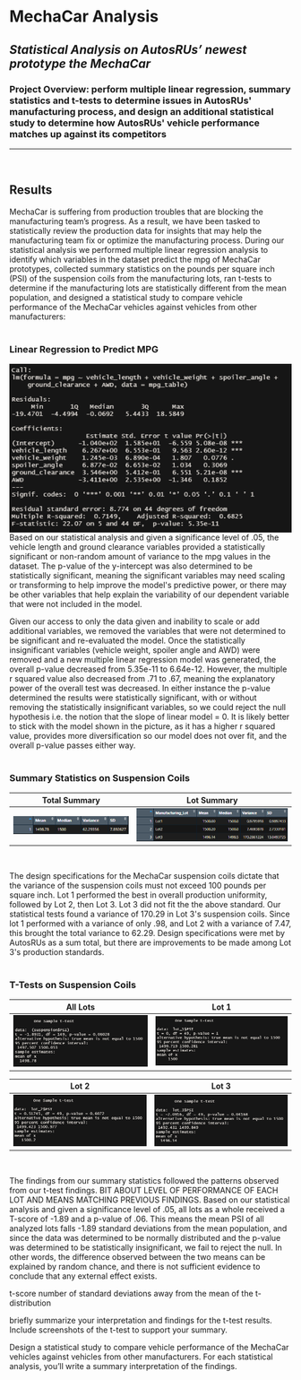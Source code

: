 # MechaCar Analysis
## *Statistical Analysis on AutosRUs’ newest prototype the MechaCar* 
### Project Overview: perform multiple linear regression, summary statistics and t-tests to determine issues in AutosRUs' manufacturing process, and design an additional statistical study to determine how AutosRUs' vehicle performance matches up against its competitors
---
</br>

## Results
MechaCar is suffering from production troubles that are blocking the manufacturing team’s progress. As a result, we have been tasked to statistically review the production data for insights that may help the manufacturing team fix or optimize the manufacturing process.  During our statistical analysis we performed multiple linear regression analysis to identify which variables in the dataset predict the mpg of MechaCar prototypes, collected summary statistics on the pounds per square inch (PSI) of the suspension coils from the manufacturing lots, ran t-tests to determine if the manufacturing lots are statistically different from the mean population, and designed a statistical study to compare vehicle performance of the MechaCar vehicles against vehicles from other manufacturers:
</br>
</br>

### Linear Regression to Predict MPG

<img align="left" src="https://github.com/ajcurtis916/MechaCar_statistical_analysis/blob/main/resources/xlinear_regression.png" />

Based on our statistical analysis and given a significance level of .05, the vehicle length and ground clearance variables provided a statistically significant or non-random amount of variance to the mpg values in the dataset.  The p-value of the y-intercept was also determined to be statistically significant, meaning the significant variables may need scaling or transforming to help improve the model's predictive power, or there may be other variables that help explain the variability of our dependent variable that were not included in the model.

Given our access to only the data given and inability to scale or add additional variables, we removed the variables that were not determined to be significant and re-evaluated the model.  Once the statistically insignificant variables (vehicle weight, spoiler angle and AWD) were removed and a new multiple linear regression model was generated, the overall p-value decreased from 5.35e-11 to 6.64e-12.  However, the multiple r squared value also decreased from .71 to .67, meaning the explanatory power of the overall test was decreased.  In either instance the p-value determined the results were statistically significant, with or without removing the statistically insignificant variables, so we could reject the null hypothesis i.e. the notion that the slope of linear model = 0.  It is likely better to stick with the model shown in the picture, as it has a higher r squared value, provides more diversification so our model does not over fit, and the overall p-value passes either way.
</br>
</br>

### Summary Statistics on Suspension Coils

Total Summary     |  Lot Summary
:-------------------------:|:-------------------------:
<img src="https://github.com/ajcurtis916/MechaCar_statistical_analysis/blob/main/resources/xtotal_summary.png" width="400" />|<img src="https://github.com/ajcurtis916/MechaCar_statistical_analysis/blob/main/resources/xlot_summary.png" width="550"/>
</br>

The design specifications for the MechaCar suspension coils dictate that the variance of the suspension coils must not exceed 100 pounds per square inch.  Lot 1 performed the best in overall production uniformity, followed by Lot 2, then Lot 3.  Lot 3 did not fit the the above standard.  Our statistical tests found a variance of 170.29 in Lot 3's suspension coils.  Since lot 1 performed with a variance of only .98, and Lot 2 with a variance of 7.47, this brought the total variance to 62.29.  Design specifications were met by AutosRUs as a sum total, but there are improvements to be made among Lot 3's production standards. 
</br>
</br>

### T-Tests on Suspension Coils
All Lots  |   Lot 1   
:-------------------------:|:-------------------------:
<img src="https://github.com/ajcurtis916/MechaCar_statistical_analysis/blob/main/resources/xall_lots.png" width="450"/>|<img src="https://github.com/ajcurtis916/MechaCar_statistical_analysis/blob/main/resources/xlot_1.png" width="450"/>

Lot 2 |  Lot 3
:-------------------------:|:-------------------------:
<img src="https://github.com/ajcurtis916/MechaCar_statistical_analysis/blob/main/resources/xlot_2.png" width="450"/>|<img src="https://github.com/ajcurtis916/MechaCar_statistical_analysis/blob/main/resources/xlot_3.png" width="450"/>
</br> 

The findings from our summary statistics followed the patterns observed from our t-test findings.  BIT ABOUT LEVEL OF PERFORMANCE OF EACH LOT AND MEANS MATCHING PREVIOUS FINDINGS.  Based on our statistical analysis and given a significance level of .05, all lots as a whole received a T-score of -1.89 and a p-value of .06.  This means the mean PSI of all analyzed lots falls -1.89 standard deviations from the mean population, and since the data was determined to be normally distributed and the p-value was determined to be statistically insignificant, we fail to reject the null.  In other words, the difference observed between the two means can be explained by random chance, and there is not sufficient evidence to conclude that any external effect exists.  

t-score number of standard deviations away from the mean of the t-distribution

briefly summarize your interpretation and findings for the t-test results. Include screenshots of the t-test to support your summary.

Design a statistical study to compare vehicle performance of the MechaCar vehicles against vehicles from other manufacturers. For each statistical analysis, you’ll write a summary interpretation of the findings.
